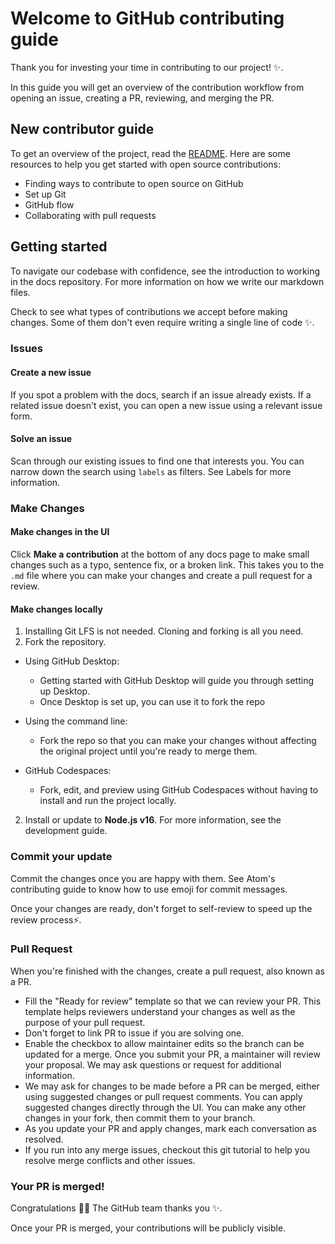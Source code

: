 # Welcome to GitHub contributing guide <!-- omit in toc -->

Thank you for investing your time in contributing to our project! :sparkles:. 

In this guide you will get an overview of the contribution workflow from opening an issue, creating a PR, reviewing, and merging the PR.

## New contributor guide

To get an overview of the project, read the [README](README.md). Here are some resources to help you get started with open source contributions:

- Finding ways to contribute to open source on GitHub
- Set up Git
- GitHub flow
- Collaborating with pull requests
## Getting started

To navigate our codebase with confidence, see the introduction to working in the docs repository.
For more information on how we write our markdown files.

Check to see what types of contributions we accept before making changes. Some of them don't even require writing a single line of code :sparkles:.

### Issues

#### Create a new issue

If you spot a problem with the docs, search if an issue already exists. If a related issue doesn't exist, you can open a new issue using a relevant issue form.
#### Solve an issue

Scan through our existing issues to find one that interests you. You can narrow down the search using `labels` as filters. See Labels for more information.

### Make Changes

#### Make changes in the UI

Click **Make a contribution** at the bottom of any docs page to make small changes such as a typo, sentence fix, or a broken link. This takes you to the `.md` file where you can make your changes and create a pull request for a review. 


#### Make changes locally

1. Installing Git LFS is not needed. Cloning and forking is all you need.
2. Fork the repository.
- Using GitHub Desktop:
  - Getting started with GitHub Desktop will guide you through setting up Desktop.
  - Once Desktop is set up, you can use it to fork the repo
- Using the command line:
  - Fork the repo so that you can make your changes without affecting the original project until you're ready to merge them.

- GitHub Codespaces:
  - Fork, edit, and preview using GitHub Codespaces without having to install and run the project locally.

2. Install or update to **Node.js v16**. For more information, see the development guide.

### Commit your update

Commit the changes once you are happy with them. See Atom's contributing guide to know how to use emoji for commit messages.

Once your changes are ready, don't forget to self-review to speed up the review process:zap:.

### Pull Request

When you're finished with the changes, create a pull request, also known as a PR.
- Fill the "Ready for review" template so that we can review your PR. This template helps reviewers understand your changes as well as the purpose of your pull request. 
- Don't forget to link PR to issue if you are solving one.
- Enable the checkbox to allow maintainer edits so the branch can be updated for a merge.
Once you submit your PR, a maintainer will review your proposal. We may ask questions or request for additional information.
- We may ask for changes to be made before a PR can be merged, either using suggested changes or pull request comments. You can apply suggested changes directly through the UI. You can make any other changes in your fork, then commit them to your branch.
- As you update your PR and apply changes, mark each conversation as resolved.
- If you run into any merge issues, checkout this git tutorial to help you resolve merge conflicts and other issues.

### Your PR is merged!

Congratulations :tada::tada: The GitHub team thanks you :sparkles:. 

Once your PR is merged, your contributions will be publicly visible.


